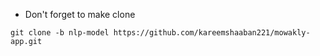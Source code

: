 - Don't forget to make clone
```
git clone -b nlp-model https://github.com/kareemshaaban221/mowakly-app.git
```
